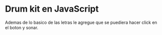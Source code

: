 # Drum kit en JavaScript

Ademas de lo basico de las letras le agregue que se puediera hacer click en el boton y sonar.

